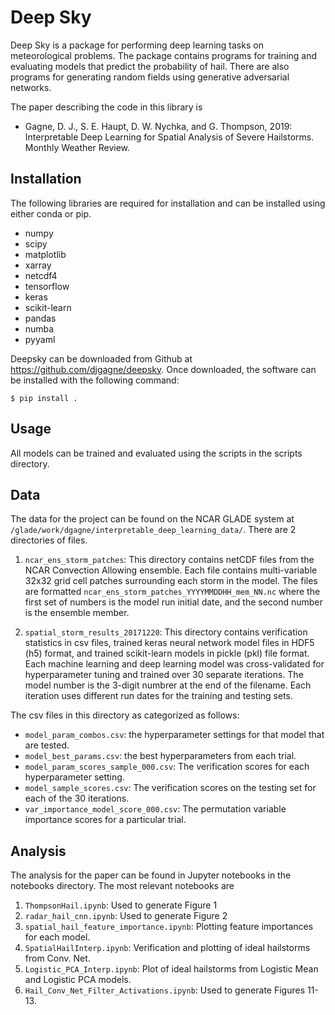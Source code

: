 # Deep Sky

Deep Sky is a package for performing deep learning tasks on meteorological problems. The 
package contains programs for training and evaluating models that predict the probability
of hail. There are also programs for generating random fields using generative adversarial 
networks.

The paper describing the code in this library is
* Gagne, D. J., S. E. Haupt, D. W. Nychka, and G. Thompson, 2019: Interpretable Deep Learning for Spatial Analysis of Severe Hailstorms. Monthly Weather Review.

## Installation

The following libraries are required for installation and can be installed using 
either conda or pip.
* numpy
* scipy
* matplotlib
* xarray
* netcdf4
* tensorflow
* keras
* scikit-learn
* pandas
* numba
* pyyaml

Deepsky can be downloaded from Github at https://github.com/djgagne/deepsky. Once
downloaded, the software can be installed with the following command:
```
$ pip install .
```

## Usage

All models can be trained and evaluated using the scripts in the scripts directory.

## Data

The data for the project can be found on the NCAR GLADE system at `/glade/work/dgagne/interpretable_deep_learning_data/`. There are 2 directories of files.

1. `ncar_ens_storm_patches`: This directory contains netCDF files from the NCAR Convection Allowing ensemble. Each file contains multi-variable 32x32 grid cell patches
surrounding each storm in the model. The files are formatted `ncar_ens_storm_patches_YYYYMMDDHH_mem_NN.nc` where the first set of numbers is the model run initial date, and the 
second number is the ensemble member.

2. `spatial_storm_results_20171220`: This directory contains verification statistics in csv files, trained keras neural network model files in HDF5 (h5) format, and trained scikit-learn models
in pickle (pkl) file format. Each machine learning and deep learning model was cross-validated for hyperparameter tuning and trained over 30 separate iterations. The model number is the 3-digit numbrer at the end of the filename. Each iteration uses different run dates for the training and testing sets.

The csv files in this directory as categorized as follows:
* `model_param_combos.csv`: the hyperparameter settings for that model that are tested.
* `model_best_params.csv`: the best hyperparameters from each trial.
* `model_param_scores_sample_000.csv`: The verification scores for each hyperparameter setting.
* `model_sample_scores.csv`: The verification scores on the testing set for each of the 30 iterations.
* `var_importance_model_score_000.csv`: The permutation variable importance scores for a particular trial.
## 

## Analysis
The analysis for the paper can be found in Jupyter notebooks in the notebooks directory. The most relevant notebooks are
1. `ThompsonHail.ipynb`: Used to generate Figure 1
2. `radar_hail_cnn.ipynb`: Used to generate Figure 2
3. `spatial_hail_feature_importance.ipynb`: Plotting feature importances for each model. 
4. `SpatialHailInterp.ipynb`: Verification and plotting of ideal hailstorms from Conv. Net.
5. `Logistic_PCA_Interp.ipynb`: Plot of ideal hailstorms from Logistic Mean and Logistic PCA models.
6. `Hail_Conv_Net_Filter_Activations.ipynb`: Used to generate Figures 11-13.


